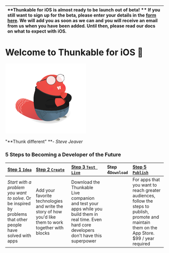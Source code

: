 | **Thunkable for iOS is almost ready to be launch out of beta! ** If you still want to sign up for the beta, please enter your details in the [form here](https://docs.google.com/forms/u/1/d/e/1FAIpQLSdCoYC-zGlxDQyqwRtTTvXjLne5iAduus2H7m7f20YYscpovQ/viewform?fbzx=-6588738091419784000). We will add you as soon as we can and you will receive an email from us when you have been added.  Until then, please read our docs on what to expect with iOS. |
| :--- |


# Welcome to Thunkable for iOS 

![](/assets/stevejeaver.png)

"**Thunk different" **_- Steve Jeaver_

### 5 Steps to Becoming a Developer of the Future

| [Step 1 `Idea`](/ios/idea.md) | [Step 2 `Create`](/ios/create.md) | [Step 3 `Test Live`](/ios/live-test.md) |   Step 4`Download` | [Step 5 `Publish`](/ios/publish.md) |
| :--- | :--- | :--- | :--- | :--- |
| _Start with a problem you want to solve_. Or be inspired by problems that other people have solved with apps | Add your favorite technologies and write the story of how you'd like them to work together with blocks | Download the Thunkable Live companion and test your apps while you build them in real time. Even hard core developers don't have this superpower |  | For apps that you want to reach greater audiences, follow the steps to publish, promote and maintain them on the App Store. $99 / year required |




